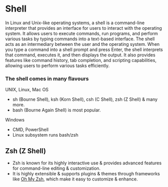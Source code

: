 # Shell
In Linux and Unix-like operating systems, a shell is a command-line interpreter that provides an interface for users to interact with the operating system. It allows users to execute commands, run programs, and perform various tasks by typing commands into a text-based interface. The shell acts as an intermediary between the user and the operating system. When you type a command into a shell prompt and press Enter, the shell interprets that command, executes it, and then displays the output. It also provides features like command history, tab completion, and scripting capabilities, allowing users to perform various tasks efficiently.

### The shell comes in many flavours
UNIX, Linux, Mac OS
- sh (Bourne Shell), ksh (Korn Shell), csh (C Shell), zsh (Z Shell) & many more.
- bash (Bourne Again Shell) is most popular.

Windows
- CMD, PowerShell
- Linux subsystem runs bash/zsh


## Zsh (Z Shell)
- Zsh is known for its highly interactive use & provides advanced features for command-line editing & customization.
- It is highly extensible & supports plugins & themes through frameworks like [Oh My Zsh](https://ohmyz.sh/), which make it easy to customize & enhance.


